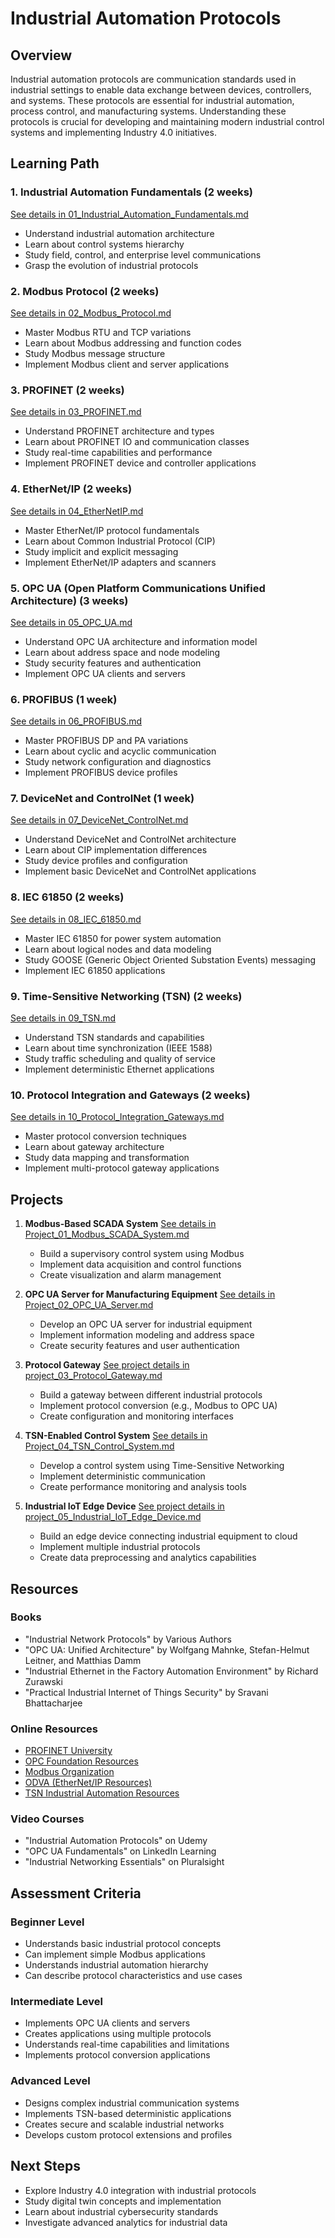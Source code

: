 # Industrial Automation Protocols

## Overview
Industrial automation protocols are communication standards used in industrial settings to enable data exchange between devices, controllers, and systems. These protocols are essential for industrial automation, process control, and manufacturing systems. Understanding these protocols is crucial for developing and maintaining modern industrial control systems and implementing Industry 4.0 initiatives.

## Learning Path

### 1. Industrial Automation Fundamentals (2 weeks)
[See details in 01_Industrial_Automation_Fundamentals.md](03_Industrial_Automation_Protocols/01_Industrial_Automation_Fundamentals.md)
- Understand industrial automation architecture
- Learn about control systems hierarchy
- Study field, control, and enterprise level communications
- Grasp the evolution of industrial protocols

### 2. Modbus Protocol (2 weeks)
[See details in 02_Modbus_Protocol.md](03_Industrial_Automation_Protocols/02_Modbus_Protocol.md)
- Master Modbus RTU and TCP variations
- Learn about Modbus addressing and function codes
- Study Modbus message structure
- Implement Modbus client and server applications

### 3. PROFINET (2 weeks)
[See details in 03_PROFINET.md](03_Industrial_Automation_Protocols/03_PROFINET.md)
- Understand PROFINET architecture and types
- Learn about PROFINET IO and communication classes
- Study real-time capabilities and performance
- Implement PROFINET device and controller applications

### 4. EtherNet/IP (2 weeks)
[See details in 04_EtherNetIP.md](03_Industrial_Automation_Protocols/04_EtherNetIP.md)
- Master EtherNet/IP protocol fundamentals
- Learn about Common Industrial Protocol (CIP)
- Study implicit and explicit messaging
- Implement EtherNet/IP adapters and scanners

### 5. OPC UA (Open Platform Communications Unified Architecture) (3 weeks)
[See details in 05_OPC_UA.md](03_Industrial_Automation_Protocols/05_OPC_UA.md)
- Understand OPC UA architecture and information model
- Learn about address space and node modeling
- Study security features and authentication
- Implement OPC UA clients and servers

### 6. PROFIBUS (1 week)
[See details in 06_PROFIBUS.md](03_Industrial_Automation_Protocols/06_PROFIBUS.md)
- Master PROFIBUS DP and PA variations
- Learn about cyclic and acyclic communication
- Study network configuration and diagnostics
- Implement PROFIBUS device profiles

### 7. DeviceNet and ControlNet (1 week)
[See details in 07_DeviceNet_ControlNet.md](03_Industrial_Automation_Protocols/07_DeviceNet_ControlNet.md)
- Understand DeviceNet and ControlNet architecture
- Learn about CIP implementation differences
- Study device profiles and configuration
- Implement basic DeviceNet and ControlNet applications

### 8. IEC 61850 (2 weeks)
[See details in 08_IEC_61850.md](03_Industrial_Automation_Protocols/08_IEC_61850.md)
- Master IEC 61850 for power system automation
- Learn about logical nodes and data modeling
- Study GOOSE (Generic Object Oriented Substation Events) messaging
- Implement IEC 61850 applications

### 9. Time-Sensitive Networking (TSN) (2 weeks)
[See details in 09_TSN.md](03_Industrial_Automation_Protocols/09_TSN.md)
- Understand TSN standards and capabilities
- Learn about time synchronization (IEEE 1588)
- Study traffic scheduling and quality of service
- Implement deterministic Ethernet applications

### 10. Protocol Integration and Gateways (2 weeks)
[See details in 10_Protocol_Integration_Gateways.md](03_Industrial_Automation_Protocols/10_Protocol_Integration_Gateways.md)
- Master protocol conversion techniques
- Learn about gateway architecture
- Study data mapping and transformation
- Implement multi-protocol gateway applications

## Projects

1. **Modbus-Based SCADA System**
   [See details in Project_01_Modbus_SCADA_System.md](03_Industrial_Automation_Protocols/Project_01_Modbus_SCADA_System.md)
   - Build a supervisory control system using Modbus
   - Implement data acquisition and control functions
   - Create visualization and alarm management

2. **OPC UA Server for Manufacturing Equipment**
   [See details in Project_02_OPC_UA_Server.md](03_Industrial_Automation_Protocols/Project_02_OPC_UA_Server.md)
   - Develop an OPC UA server for industrial equipment
   - Implement information modeling and address space
   - Create security features and user authentication

3. **Protocol Gateway**
   [See project details in project_03_Protocol_Gateway.md](03_Industrial_Automation_Protocols/project_03_Protocol_Gateway.md)
   - Build a gateway between different industrial protocols
   - Implement protocol conversion (e.g., Modbus to OPC UA)
   - Create configuration and monitoring interfaces

4. **TSN-Enabled Control System**
   [See details in Project_04_TSN_Control_System.md](03_Industrial_Automation_Protocols/Project_04_TSN_Control_System.md)
   - Develop a control system using Time-Sensitive Networking
   - Implement deterministic communication
   - Create performance monitoring and analysis tools

5. **Industrial IoT Edge Device**
   [See project details in project_05_Industrial_IoT_Edge_Device.md](03_Industrial_Automation_Protocols/project_05_Industrial_IoT_Edge_Device.md)
   - Build an edge device connecting industrial equipment to cloud
   - Implement multiple industrial protocols
   - Create data preprocessing and analytics capabilities

## Resources

### Books
- "Industrial Network Protocols" by Various Authors
- "OPC UA: Unified Architecture" by Wolfgang Mahnke, Stefan-Helmut Leitner, and Matthias Damm
- "Industrial Ethernet in the Factory Automation Environment" by Richard Zurawski
- "Practical Industrial Internet of Things Security" by Sravani Bhattacharjee

### Online Resources
- [PROFINET University](https://profinetuniversity.com/)
- [OPC Foundation Resources](https://opcfoundation.org/resources/)
- [Modbus Organization](https://modbus.org/tech.php)
- [ODVA (EtherNet/IP Resources)](https://www.odva.org/technology-standards/ethernet-ip/)
- [TSN Industrial Automation Resources](https://www.ieee802.org/1/pages/tsn.html)

### Video Courses
- "Industrial Automation Protocols" on Udemy
- "OPC UA Fundamentals" on LinkedIn Learning
- "Industrial Networking Essentials" on Pluralsight

## Assessment Criteria

### Beginner Level
- Understands basic industrial protocol concepts
- Can implement simple Modbus applications
- Understands industrial automation hierarchy
- Can describe protocol characteristics and use cases

### Intermediate Level
- Implements OPC UA clients and servers
- Creates applications using multiple protocols
- Understands real-time capabilities and limitations
- Implements protocol conversion applications

### Advanced Level
- Designs complex industrial communication systems
- Implements TSN-based deterministic applications
- Creates secure and scalable industrial networks
- Develops custom protocol extensions and profiles

## Next Steps
- Explore Industry 4.0 integration with industrial protocols
- Study digital twin concepts and implementation
- Learn about industrial cybersecurity standards
- Investigate advanced analytics for industrial data
